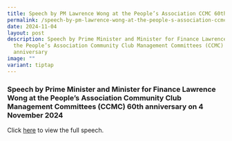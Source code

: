 ```yaml
---
title: Speech by PM Lawrence Wong at the People’s Association CCMC 60th anniversary
permalink: /speech-by-pm-lawrence-wong-at-the-people-s-association-ccmc-60th-anniversary/
date: 2024-11-04
layout: post
description: Speech by Prime Minister and Minister for Finance Lawrence Wong at
  the People’s Association Community Club Management Committees (CCMC) 60th
  anniversary
image: ""
variant: tiptap
---
```

<h3>Speech by Prime Minister and Minister for Finance Lawrence Wong at the People’s Association Community Club Management Committees (CCMC) 60th anniversary on 4 November 2024</h3>
<p>Click <a href="https://www.pmo.gov.sg/Newsroom/PM-Lawrence-Wong-at-the-PA-CCMC-60th-Anniversary" rel="noopener nofollow" target="_blank">here</a> to
view the full speech.</p>